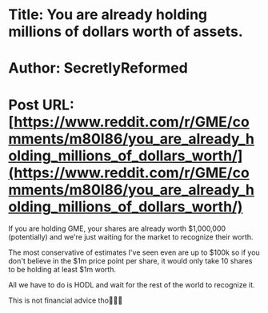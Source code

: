 # Title: You are already holding millions of dollars worth of assets.
# Author: SecretlyReformed
# Post URL: [https://www.reddit.com/r/GME/comments/m80l86/you_are_already_holding_millions_of_dollars_worth/](https://www.reddit.com/r/GME/comments/m80l86/you_are_already_holding_millions_of_dollars_worth/)


If you are holding GME, your shares are already worth $1,000,000 (potentially) and we're just waiting for the market to recognize their worth. 

The most conservative of estimates I've seen even are up to $100k so if you don't believe in the $1m price point per share, it would only take 10 shares to be holding at least $1m worth.

All we have to do is HODL and wait for the rest of the world to recognize it.

This is not financial advice tho🚀🚀🚀